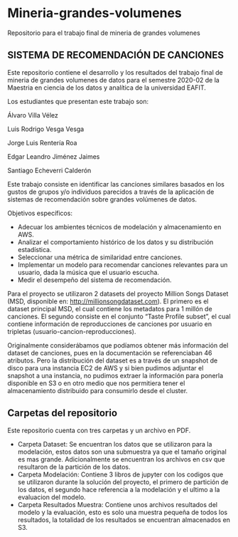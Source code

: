 # Mineria-grandes-volumenes
Repositorio para el trabajo final de mineria de grandes volumenes

## SISTEMA DE RECOMENDACIÓN DE CANCIONES

Este repositorio contiene el desarrollo y los resultados del trabajo final de mineria de grandes volumenes de datos para el semestre 2020-02 de la Maestria en ciencia de los datos y analítica de la universidad EAFIT.

Los estudiantes que presentan este trabajo son:

Álvaro Villa Vélez

Luis Rodrigo Vesga Vesga

Jorge Luis Rentería Roa

Edgar Leandro Jiménez Jaimes

Santiago Echeverri Calderón


Este trabajo consiste en identificar las canciones similares basados en los gustos de grupos y/o individuos parecidos a través de la aplicación de sistemas de recomendación sobre grandes volúmenes de datos.

Objetivos específicos:
-	Adecuar los ambientes técnicos de modelación y almacenamiento en AWS.
-	Analizar el comportamiento histórico de los datos y su distribución estadística.
-	Seleccionar una métrica de similaridad entre canciones.
-	Implementar un modelo para recomendar canciones relevantes para un usuario, dada la música que el usuario escucha.
-	Medir el desempeño del sistema de recomendación.

Para el proyecto se utilizaron 2 datasets del proyecto Million Songs Dataset (MSD, disponible en: http://millionsongdataset.com).  El primero es el dataset principal MSD, el cual contiene los metadatos para 1 millón de canciones.  El segundo consiste en el conjunto “Taste Profile subset”, el cual contiene información de reproducciones de canciones por usuario en tripletas (usuario-cancion-reproducciones).

Originalmente considerábamos que podíamos obtener más información del dataset de canciones, pues en la documentación se referenciaban 46 atributos.  Pero la distribución del dataset es a través de un snapshot de disco para una instancia EC2 de AWS y si bien pudimos adjuntar el snapshot a una instancia, no pudimos extraer la información para ponerla disponible en S3 o en otro medio que nos permitiera tener el almacenamiento distribuido para consumirlo desde el cluster.


## Carpetas del repositorio

Este repositorio cuenta con tres carpetas y un archivo en PDF.

* Carpeta Dataset: Se encuentran los datos que se utilizaron para la modelación, estos datos son una submuestra ya que el tamaño original es mas grande. Adicionalmente se encuentran los archivos en csv que resultaron de la partición de los datos.
* Carpeta Modelación: Contiene 3 libros de jupyter con los codigos que se utilizaron durante la solución del proyecto, el primero de partición de los datos, el segundo hace referencia a la modelación y el ultimo a la evaluacion del modelo.
* Carpeta Resultados Muestra: Contiene unos archivos resultados del modelo y la evaluación, esto es solo una muestra pequeña de todos los resultados, la totalidad de los resultados se encuentran almacenados en S3.
